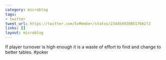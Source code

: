 ```yaml
---
category: microblog
tags:
- twitter
tweet_url: https://twitter.com/ExMember/status/234454930851766272
links: []
layout: microblog
---
```

If player turnover is high enough it is a waste of effort to find and change to better tables. #poker
